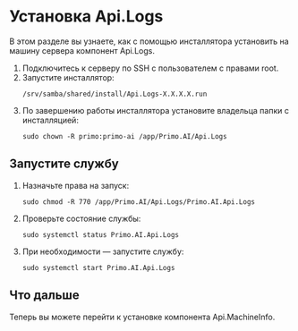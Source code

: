 # Установка Api.Logs 

В этом разделе вы узнаете, как с помощью инсталлятора установить на машину сервера компонент Api.Logs.

1. Подключитесь к серверу по SSH с пользователем с правами root. 
1. Запустите инсталлятор:
   ```
   /srv/samba/shared/install/Api.Logs-X.X.X.X.run
   ```
1. По завершению работы инсталлятора установите владельца папки с инсталляцией:
   ```
   sudo chown -R primo:primo-ai /app/Primo.AI/Api.Logs
   ```

## Запустите службу

1. Назначьте права на запуск:
   ```
   sudo chmod -R 770 /app/Primo.AI/Api.Logs/Primo.AI.Api.Logs
   ```
1. Проверьте состояние службы:
   ```
   sudo systemctl status Primo.AI.Api.Logs
   ```
1. При необходимости — запустите службу:
   ```
   sudo systemctl start Primo.AI.Api.Logs
   ```

## Что дальше

Теперь вы можете перейти к установке компонента Api.MachineInfo.
